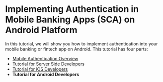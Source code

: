 # Implementing Authentication in Mobile Banking Apps (SCA) on Android Platform

<!-- AUTHOR joshis_tweets 2020-05-04T00:00:00Z -->

In this tutorial, we will show you how to implement authentication into your mobile banking or fintech app on Android. This tutorial has four parts:

- [Mobile Authentication Overview](./)
- [Tutorial for Server Side Developers](./Server-Side-Tutorial)
- [Tutorial for iOS Developers](./iOS-Tutorial)
- **Tutorial for Android Developers**
